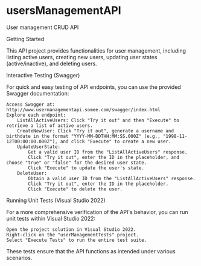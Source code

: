 # usersManagementAPI
User management CRUD API

Getting Started

This API project provides functionalities for user management, including listing active users, creating new users, updating user states (active/inactive), and deleting users.

Interactive Testing (Swagger)

For quick and easy testing of API endpoints, you can use the provided Swagger documentation:

    Access Swagger at: http://www.usermanagementapi.somee.com/swagger/index.html
    Explore each endpoint:
        ListAllActiveUsers: Click "Try it out" and then "Execute" to retrieve a list of active users.
        CreateNewUser: Click "Try it out", generate a username and birthdate in the format "YYYY-MM-DDTHH:MM:SS.000Z" (e.g., "1998-11-12T00:00:00.000Z"), and click "Execute" to create a new user.
        UpdateUserState:
            Get a valid user ID from the "ListAllActiveUsers" response.
            Click "Try it out", enter the ID in the placeholder, and choose "true" or "false" for the desired user state.
            Click "Execute" to update the user's state.
        DeleteUser:
            Obtain a valid user ID from the "ListAllActiveUsers" response.
            Click "Try it out", enter the ID in the placeholder.
            Click "Execute" to delete the user.

Running Unit Tests (Visual Studio 2022)

For a more comprehensive verification of the API's behavior, you can run unit tests within Visual Studio 2022:

    Open the project solution in Visual Studio 2022.
    Right-click on the "userManagementTests" project.
    Select "Execute Tests" to run the entire test suite.

These tests ensure that the API functions as intended under various scenarios.
